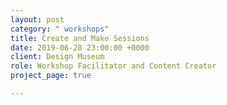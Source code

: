 ```yaml
---
layout: post
category: " workshops"
title: Create and Make Sessions
date: 2019-06-28 23:00:00 +0000
client: Design Museum
role: Workshop Facilitator and Content Creator
project_page: true

---
```

